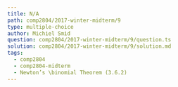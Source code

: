 ```yaml
---
title: N/A
path: comp2804/2017-winter-midterm/9
type: multiple-choice
author: Michiel Smid
question: comp2804/2017-winter-midterm/9/question.ts
solution: comp2804/2017-winter-midterm/9/solution.md
tags:
  - comp2804
  - comp2804-midterm
  - Newton’s \binomial Theorem (3.6.2)
---
```

